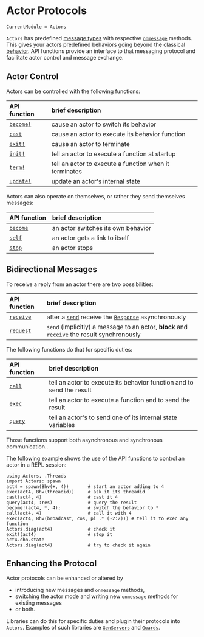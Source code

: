 # Actor Protocols

```@meta
CurrentModule = Actors
```

`Actors` has predefined [message types](messages.md) with respective [`onmessage`](@ref) methods. This gives your actors predefined behaviors going beyond the classical [behavior](behaviors.md). API functions provide an interface to that messaging protocol and facilitate actor control and message exchange.

## Actor Control

Actors can be controlled with the following functions:

| API function | brief description |
|:-------------|:------------------|
| [`become!`](@ref) | cause an actor to switch its behavior |
| [`cast`](@ref) | cause an actor to execute its behavior function |
| [`exit!`](@ref) | cause an actor to terminate |
| [`init!`](@ref) | tell an actor to execute a function at startup |
| [`term!`](@ref) | tell an actor to execute a function when it terminates |
| [`update!`](@ref) | update an actor's internal state |

Actors can also operate on themselves, or rather they send themselves messages:

| API function | brief description |
|:-------------|:------------------|
| [`become`](@ref) | an actor switches its own behavior |
| [`self`](@ref) | an actor gets a link to itself |
| [`stop`](@ref) | an actor stops |

## Bidirectional Messages

To receive a reply from an actor there are two possibilities:

| API function | brief description |
|:-------------|:------------------|
| [`receive`](@ref) | after a [`send`](@ref) receive the [`Response`](@ref) asynchronously |
| [`request`](@ref) | `send` (implicitly) a message to an actor, **block** and `receive` the result synchronously |

The following functions do that for specific duties:

| API function | brief description |
|:-------------|:------------------|
| [`call`](@ref) | tell an actor to execute its behavior function and to send the result |
| [`exec`](@ref) | tell an actor to execute a function and to send the result |
| [`query`](@ref) | tell an actor's to send one of its internal state variables |

Those functions support both asynchronous and synchronous communication..

The following example shows the use of the API functions to control an actor in a REPL session:

```@repl actors
using Actors, .Threads
import Actors: spawn
act4 = spawn(Bhv(+, 4))       # start an actor adding to 4
exec(act4, Bhv(threadid))     # ask it its threadid
cast(act4, 4)                 # cast it 4
query(act4, :res)             # query the result
become!(act4, *, 4);          # switch the behavior to *
call(act4, 4)                 # call it with 4
exec(act4, Bhv(broadcast, cos, pi .* (-2:2))) # tell it to exec any function
Actors.diag(act4)             # check it
exit!(act4)                   # stop it
act4.chn.state
Actors.diag(act4)             # try to check it again
```

## Enhancing the Protocol

Actor protocols can be enhanced or altered by

- introducing new messages and `onmessage` methods,
- switching the actor mode and writing new `onmessage` methods for existing messages
- or both.

Libraries can do this for specific duties and plugin their protocols into `Actors`. Examples of such libraries are [`GenServers`](https://github.com/JuliaActors/GenServers.jl) and [`Guards`](https://github.com/JuliaActors/Guards.jl).
